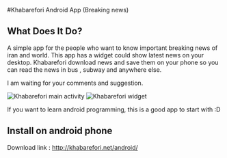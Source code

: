 #Khabarefori Android App (Breaking news)

## What Does It Do?

A simple app for the people who want to know important breaking news of iran and world.
This app has a widget could show latest news on your desktop.
Khabarefori download news and save them on your phone so you can read the news in bus , subway and anywhere else.

I am waiting for your comments and suggestion.

![Khabarefori main activity](http://khabarefori.net/images/android-khabarefori-3.png) 
![Khabarefori widget](http://khabarefori.net/images/android-khabarefori-1.png) 

If you want to learn android programming, this is a good app to start with :D

## Install on android phone

Download link : http://khabarefori.net/android/
